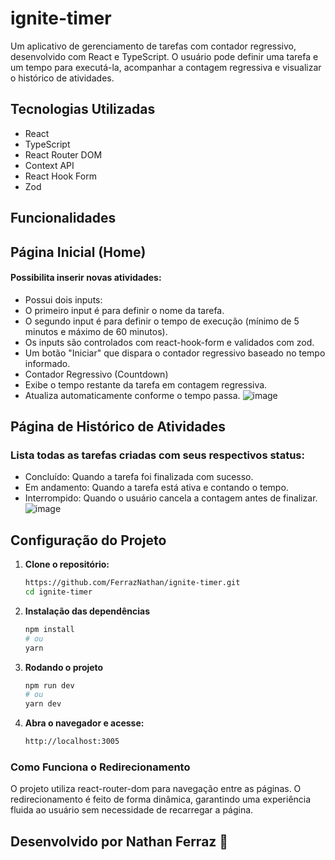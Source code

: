 # ignite-timer

Um aplicativo de gerenciamento de tarefas com contador regressivo, desenvolvido com React e TypeScript. O usuário pode definir uma tarefa e um tempo para executá-la, acompanhar a contagem regressiva e visualizar o histórico de atividades.

## Tecnologias Utilizadas

- React
- TypeScript
- React Router DOM
- Context API
- React Hook Form
- Zod

## Funcionalidades

## Página Inicial (Home)

#### Possibilita inserir novas atividades:
- Possui dois inputs:
- O primeiro input é para definir o nome da tarefa.
- O segundo input é para definir o tempo de execução (mínimo de 5 minutos e máximo de 60 minutos).
- Os inputs são controlados com react-hook-form e validados com zod.
- Um botão "Iniciar" que dispara o contador regressivo baseado no tempo informado.
- Contador Regressivo (Countdown)
- Exibe o tempo restante da tarefa em contagem regressiva.
- Atualiza automaticamente conforme o tempo passa.
![image](https://github.com/user-attachments/assets/25c8f806-c2ee-466f-a0f5-0b8100433cbb)


## Página de Histórico de Atividades

### Lista todas as tarefas criadas com seus respectivos status:
- Concluído: Quando a tarefa foi finalizada com sucesso.
- Em andamento: Quando a tarefa está ativa e contando o tempo.
- Interrompido: Quando o usuário cancela a contagem antes de finalizar.
![image](https://github.com/user-attachments/assets/75d478d8-e5a0-4a99-bdea-110445e89f50)



## Configuração do Projeto

1. **Clone o repositório:**

   ```bash
   https://github.com/FerrazNathan/ignite-timer.git
   cd ignite-timer

2. **Instalação das dependências**
   ```bash
   npm install
   # ou
   yarn

3. **Rodando o projeto**
   ```bash
   npm run dev
   # ou
   yarn dev

4. **Abra o navegador e acesse:**
   ```bash
   http://localhost:3005

### Como Funciona o Redirecionamento

O projeto utiliza react-router-dom para navegação entre as páginas. O redirecionamento é feito de forma dinâmica, garantindo uma experiência fluida ao usuário sem necessidade de recarregar a página.


## Desenvolvido por Nathan Ferraz 🚀

